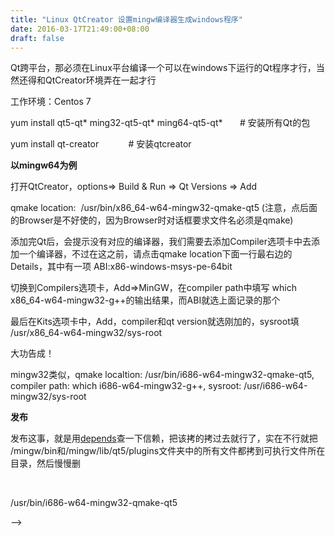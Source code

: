 ```yaml
---
title: "Linux QtCreator 设置mingw编译器生成windows程序"
date: 2016-03-17T21:49:00+08:00
draft: false
---
```


Qt跨平台，那必须在Linux平台编译一个可以在windows下运行的Qt程序才行，当然还得和QtCreator环境弄在一起才行


工作环境：Centos 7


yum install qt5-qt\* ming32-qt5-qt\* ming64-qt5-qt\*       # 安装所有Qt的包


yum install qt-creator            # 安装qtcreator


**以mingw64为例**


打开QtCreator，options=> Build & Run => Qt Versions => Add


qmake location:  /usr/bin/x86\_64-w64-mingw32-qmake-qt5 (注意，点后面的Browser是不好使的，因为Browser时对话框要求文件名必须是qmake)


添加完Qt后，会提示没有对应的编译器，我们需要去添加Compiler选项卡中去添加一个编译器，不过在这之前，请点击qmake location下面一行最右边的Details，其中有一项 ABI:x86-windows-msys-pe-64bit


切换到Compilers选项卡，Add=>MinGW，在compiler path中填写 which x86\_64-w64-mingw32-g++的输出结果，而ABI就选上面记录的那个


最后在Kits选项卡中，Add，compiler和qt version就选刚加的，sysroot填 /usr/x86\_64-w64-mingw32/sys-root


大功告成！


mingw32类似，qmake localtion: /usr/bin/i686-w64-mingw32-qmake-qt5, compiler path: which i686-w64-mingw32-g++, sysroot: /usr/i686-w64-mingw32/sys-root


**发布**


发布这事，就是用[depends](http://www.dependencywalker.com/)查一下信赖，把该拷的拷过去就行了，实在不行就把 /mingw/bin和/mingw/lib/qt5/plugins文件夹中的所有文件都拷到可执行文件所在目录，然后慢慢删


 


<!--
p, li { white-space: pre-wrap; }
-->/usr/bin/i686-w64-mingw32-qmake-qt5
-->
<!--
p, li { white-space: pre-wrap; }
-->

